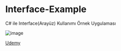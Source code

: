 # Interface-Example
C# ile Interface(Arayüz) Kullanımı Örnek Uygulaması

![image](https://github.com/aliylmztr/MiniATM/assets/123991935/3fa5e9fc-1204-4dc2-909d-299d60362699)

<a href="https://www.udemy.com/">Udemy </a>
